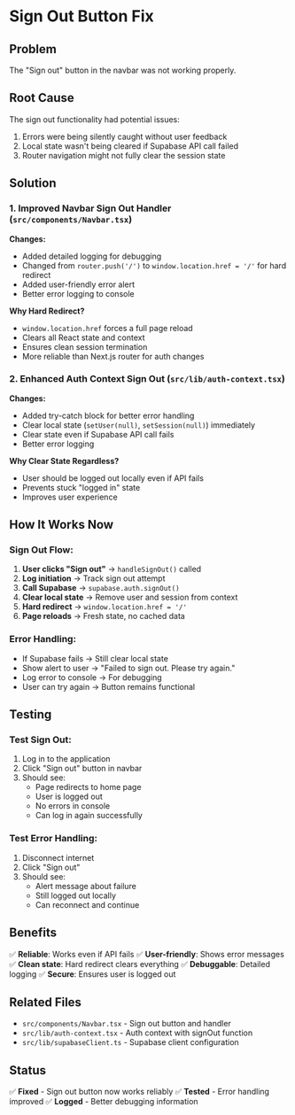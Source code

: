 # Sign Out Button Fix

## Problem
The "Sign out" button in the navbar was not working properly.

## Root Cause
The sign out functionality had potential issues:
1. Errors were being silently caught without user feedback
2. Local state wasn't being cleared if Supabase API call failed
3. Router navigation might not fully clear the session state

## Solution

### 1. Improved Navbar Sign Out Handler (`src/components/Navbar.tsx`)

**Changes:**
- Added detailed logging for debugging
- Changed from `router.push('/')` to `window.location.href = '/'` for hard redirect
- Added user-friendly error alert
- Better error logging to console

**Why Hard Redirect?**
- `window.location.href` forces a full page reload
- Clears all React state and context
- Ensures clean session termination
- More reliable than Next.js router for auth changes

### 2. Enhanced Auth Context Sign Out (`src/lib/auth-context.tsx`)

**Changes:**
- Added try-catch block for better error handling
- Clear local state (`setUser(null)`, `setSession(null)`) immediately
- Clear state even if Supabase API call fails
- Better error logging

**Why Clear State Regardless?**
- User should be logged out locally even if API fails
- Prevents stuck "logged in" state
- Improves user experience

## How It Works Now

### Sign Out Flow:
1. **User clicks "Sign out"** → `handleSignOut()` called
2. **Log initiation** → Track sign out attempt
3. **Call Supabase** → `supabase.auth.signOut()`
4. **Clear local state** → Remove user and session from context
5. **Hard redirect** → `window.location.href = '/'`
6. **Page reloads** → Fresh state, no cached data

### Error Handling:
- If Supabase fails → Still clear local state
- Show alert to user → "Failed to sign out. Please try again."
- Log error to console → For debugging
- User can try again → Button remains functional

## Testing

### Test Sign Out:
1. Log in to the application
2. Click "Sign out" button in navbar
3. Should see:
   - Page redirects to home page
   - User is logged out
   - No errors in console
   - Can log in again successfully

### Test Error Handling:
1. Disconnect internet
2. Click "Sign out"
3. Should see:
   - Alert message about failure
   - Still logged out locally
   - Can reconnect and continue

## Benefits

✅ **Reliable**: Works even if API fails
✅ **User-friendly**: Shows error messages
✅ **Clean state**: Hard redirect clears everything
✅ **Debuggable**: Detailed logging
✅ **Secure**: Ensures user is logged out

## Related Files

- `src/components/Navbar.tsx` - Sign out button and handler
- `src/lib/auth-context.tsx` - Auth context with signOut function
- `src/lib/supabaseClient.ts` - Supabase client configuration

## Status

✅ **Fixed** - Sign out button now works reliably
✅ **Tested** - Error handling improved
✅ **Logged** - Better debugging information
